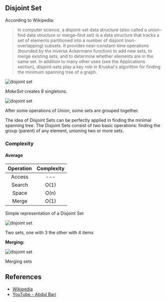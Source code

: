 ## Disjoint Set

According to Wikipedia:

> In computer science, a disjoint-set data structure (also called a union–find data structure or merge–find set) is a data structure that tracks a set of elements partitioned into a number of disjoint (non-overlapping) subsets. It provides near-constant-time operations (bounded by the inverse Ackermann function) to add new sets, to merge existing sets, and to determine whether elements are in the same set. In addition to many other uses (see the Applications section), disjoint-sets play a key role in Kruskal's algorithm for finding the minimum spanning tree of a graph.

![disjoint set](https://upload.wikimedia.org/wikipedia/commons/6/67/Dsu_disjoint_sets_init.svg)

*MakeSet* creates 8 singletons.

![disjoint set](https://upload.wikimedia.org/wikipedia/commons/a/ac/Dsu_disjoint_sets_final.svg)

After some operations of *Union*, some sets are grouped together.

The idea of Disjoint Sets can be perfectly applied in finding the minimal spanning tree. The Disjoint Sets consist of two basic operations: finding the group (parent) of any element, unioning two or more sets.

### Complexity

#### Average

| Operation | Complexity |
| :-------: | :--------: |
| Access    | ---        |
| Search    | O(1)       |
| Space     | O(n)       |
| Merge     | O(1)       |

Simple representation of a Disjoint Set

![disjoint set](https://red-green-rewrite.github.io/images/maze/disjoint-set-3+4.png)

Two sets, one with 3 the other with 4 items

**Merging:**

![disjoint set](https://red-green-rewrite.github.io/images/maze/disjoint-set-merge-3+7.png)

Merging sets

## References

-   [Wikipedia](https://en.wikipedia.org/wiki/Disjoint-set_data_structure)
-   [YouTube - Abdul Bari](https://www.youtube.com/watch?v=wU6udHRIkcc&index=14&t=0s&list=PLLXdhg_r2hKA7DPDsunoDZ-Z769jWn4R8)
